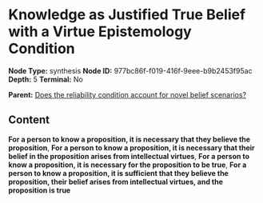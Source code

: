 # Knowledge as Justified True Belief with a Virtue Epistemology Condition

**Node Type:** synthesis
**Node ID:** 977bc86f-f019-416f-9eee-b9b2453f95ac
**Depth:** 5
**Terminal:** No

**Parent:** [Does the reliability condition account for novel belief scenarios?](does-the-reliability-condition-account-for-novel-belief-scenarios-antithesis-7b972a3e-fdcf-4dca-b587-76019c78bdee.md)

## Content

**For a person to know a proposition, it is necessary that they believe the proposition**, **For a person to know a proposition, it is necessary that their belief in the proposition arises from intellectual virtues**, **For a person to know a proposition, it is necessary for the proposition to be true**, **For a person to know a proposition, it is sufficient that they believe the proposition, their belief arises from intellectual virtues, and the proposition is true**
